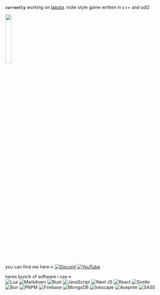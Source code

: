 
**`currently`**  working on [laputa](https://github.com/r4ype/laputa). indie style game written in c++ and sdl2
<br/>


<img src="https://solardrifter.home.blog/wp-content/uploads/2018/06/tumblr_pacu1doHhW1r1xpwxo1_500.gif" height=20% width=20% />


you can find me here-> [![Discord](https://img.shields.io/badge/Discord-%237289DA.svg?logo=discord&logoColor=white)](http://discordapp.com/users/777881392393879553) [![YouTube](https://img.shields.io/badge/YouTube-%23FF0000.svg?logo=YouTube&logoColor=white)](https://youtube.com/@pawrsa) 

heres bunch of software i use-> <br/>
![Lua](https://img.shields.io/badge/lua-%232C2D72.svg?style=flat&logo=lua&logoColor=white) ![Markdown](https://img.shields.io/badge/markdown-%23000000.svg?style=flat&logo=markdown&logoColor=white) ![Rust](https://img.shields.io/badge/rust-%23000000.svg?style=flat&logo=rust&logoColor=white) ![JavaScript](https://img.shields.io/badge/javascript-%23323330.svg?style=flat&logo=javascript&logoColor=%23F7DF1E) ![Next JS](https://img.shields.io/badge/Next-black?style=flat&logo=next.js&logoColor=white) ![React](https://img.shields.io/badge/react-%2320232a.svg?style=flat&logo=react&logoColor=%2361DAFB) ![Svelte](https://img.shields.io/badge/svelte-%23f1413d.svg?style=flat&logo=svelte&logoColor=white) ![Bun](https://img.shields.io/badge/Bun-%23000000.svg?style=flat&logo=bun&logoColor=white) ![PNPM](https://img.shields.io/badge/pnpm-%234a4a4a.svg?style=flat&logo=pnpm&logoColor=f69220) ![Firebase](https://img.shields.io/badge/firebase-a08021?style=flat&logo=firebase&logoColor=ffcd34) ![MongoDB](https://img.shields.io/badge/MongoDB-%234ea94b.svg?style=flat&logo=mongodb&logoColor=white) ![Inkscape](https://img.shields.io/badge/Inkscape-e0e0e0?style=flat&logo=inkscape&logoColor=080A13) ![Aseprite](https://img.shields.io/badge/Aseprite-FFFFFF?style=flat&logo=Aseprite&logoColor=#7D929E) ![SASS](https://img.shields.io/badge/SASS-hotpink.svg?style=flat&logo=SASS&logoColor=white)

